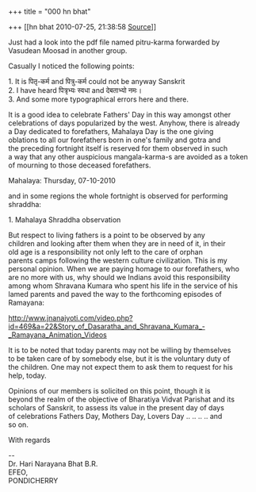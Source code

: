 +++
title = "000 hn bhat"

+++
[[hn bhat	2010-07-25, 21:38:58 [Source](https://groups.google.com/g/bvparishat/c/2i3YpiLNCG8)]]



Just had a look into the pdf file named pitru-karma forwarded by  
Vasudean Moosad in another group.

Casually I noticed the following points:

1\. It is पितृ-कर्म and पित्रु-कर्म could not be anyway Sanskrit  
2. I have heard पित्रृभ्यः स्वधा and देबताभ्यो नमः।  
3. And some more typographical errors here and there.

It is a good idea to celebrate Fathers' Day in this way amongst other  
celebrations of days popularized by the west. Anyhow, there is already  
a Day dedicated to forefathers, Mahalaya Day is the one giving  
oblations to all our forefathers born in one's family and gotra and  
the preceding fortnight itself is reserved for them observed in such  
a way that any other auspicious mangala-karma-s are avoided as a token  
of mourning to those deceased forefathers.

Mahalaya: Thursday, 07-10-2010

and in some regions the whole fortnight is observed for performing shraddha:

1\. Mahalaya Shraddha observation

But respect to living fathers is a point to be observed by any  
children and looking after them when they are in need of it, in their  
old age is a responsibility not only left to the care of orphan  
parents camps following the western culture civilization. This is my  
personal opinion. When we are paying homage to our forefathers, who  
are no more with us, why should we Indians avoid this responsibility  
among whom Shravana Kumara who spent his life in the service of his  
lamed parents and paved the way to the forthcoming episodes of  
Ramayana:

<http://www.jnanajyoti.com/video.php?id=469&a=22&Story_of_Dasaratha_and_Shravana_Kumara_-_Ramayana_Animation_Videos>

It is to be noted that today parents may not be willing by themselves  
to be taken care of by somebody else, but it is the voluntary duty of  
the children. One may not expect them to ask them to request for his  
help, today.

Opinions of our members is solicited on this point, though it is  
beyond the realm of the objective of Bharatiya Vidvat Parishat and its  
scholars of Sanskrit, to assess its value in the present day of days  
of celebrations Fathers Day, Mothers Day, Lovers Day .. .. .. .. and  
so on.

With regards

--  
Dr. Hari Narayana Bhat B.R.  
EFEO,  
PONDICHERRY  

